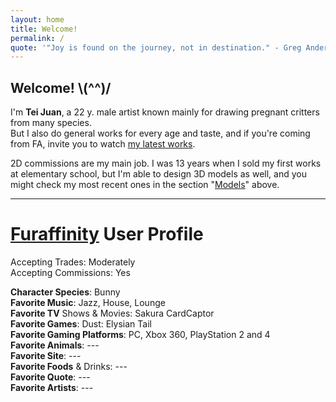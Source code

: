 ```yaml
---
layout: home
title: Welcome!
permalink: /
quote: '"Joy is found on the journey, not in destination." - Greg Anderson'
---
```


## Welcome! \\(^^)/

I'm **Tei Juan**, a 22 y. male artist known mainly for drawing pregnant critters from many species.  
But I also do general works for every age and taste, and if you're coming from FA, invite you to watch [my latest works](https://furaffinity.net/gallery/teixeira-juan/).

2D commissions are my main job. I was 13 years when I sold my first works at elementary school, but I'm able to design 3D models as well, and you might check my most recent ones in the section "[Models](/models)" above.

- - -

# [Furaffinity](https://www.furaffinity.net/user/teixeira-juan) User Profile

Accepting Trades: Moderately  
Accepting Commissions: Yes  

**Character Species**: Bunny  
**Favorite Music**: Jazz, House, Lounge  
**Favorite TV** Shows & Movies: Sakura CardCaptor  
**Favorite Games**: Dust: Elysian Tail  
**Favorite Gaming Platforms**: PC, Xbox 360, PlayStation 2 and 4  
**Favorite Animals**: ---  
**Favorite Site**: ---  
**Favorite Foods** & Drinks: ---  
**Favorite Quote**: ---  
**Favorite Artists**: ---  
